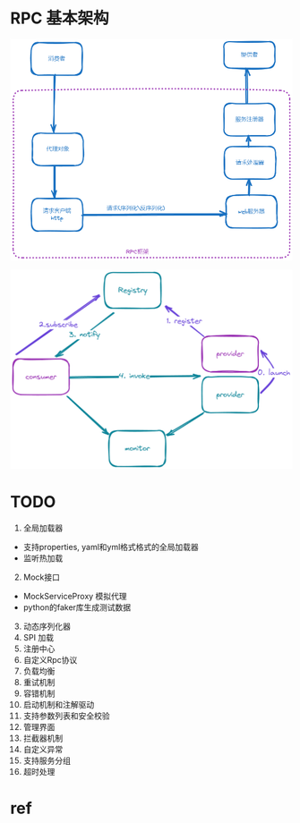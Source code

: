 # RPC 基本架构
![框架图](doc/framework.png "基本框架")

![dubbo](doc/dubboframework.png "设计思路")
# TODO
1. 全局加载器
- 支持properties, yaml和yml格式格式的全局加载器
- 监听热加载
2. Mock接口
 - MockServiceProxy 模拟代理
 - python的faker库生成测试数据
3. 动态序列化器
4. SPI 加载
5. 注册中心
6. 自定义Rpc协议
7. 负载均衡
8. 重试机制
9. 容错机制
10. 启动机制和注解驱动
11. 支持参数列表和安全校验
12. 管理界面
13. 拦截器机制
14. 自定义异常
15. 支持服务分组
16. 超时处理

# ref
